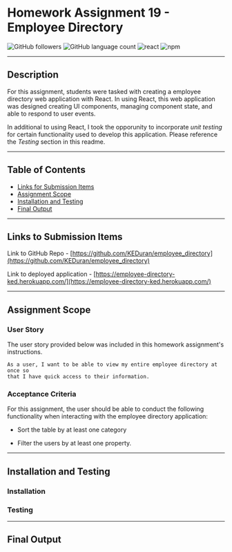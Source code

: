 # Homework Assignment 19 - Employee Directory

![GitHub followers](https://img.shields.io/github/followers/KEDuran?logo=GitHub&style=plastic)
![GitHub language count](https://img.shields.io/github/languages/count/KEDuran/employee_directory?color=orange&logo=GitHub&style=plastic)
![react](https://img.shields.io/badge/library-react.js-purple/?style=plastic&logo=react)
![npm](https://img.shields.io/npm/v/axios?color=purple&label=axios&logo=NPM&style=plastic)

---

## Description

For this assignment, students were tasked with creating a employee directory web application with React. In using React, this web application was designed creating UI components, managing component state, and able to respond to user events.

In additional to using React, I took the opporunity to incorporate _unit testing_ for certain functionality used to develop this application. Please reference the _Testing_ section in this readme.

---

## Table of Contents

- [Links for Submission Items](#links-for-submission-items)
- [Assignment Scope](#assignment-scope)
- [Installation and Testing](#installation-and-testing)
- [Final Output](#final-output)

---

## Links to Submission Items

Link to GitHub Repo - [https://github.com/KEDuran/employee_directory](https://github.com/KEDuran/employee_directory)

Link to deployed application - [https://employee-directory-ked.herokuapp.com/](https://employee-directory-ked.herokuapp.com/)

---

## Assignment Scope

### User Story

The user story provided below was included in this homework assignment's instructions.

```
As a user, I want to be able to view my entire employee directory at once so
that I have quick access to their information.
```

### Acceptance Criteria

For this assignment, the user should be able to conduct the following functionality when interacting with the employee directory application:

- Sort the table by at least one category

- Filter the users by at least one property.

---

## Installation and Testing

### Installation

### Testing

---

## Final Output
